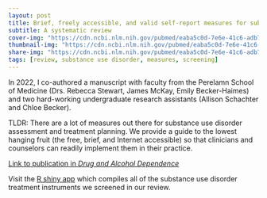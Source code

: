 ```yaml
---
layout: post
title: Brief, freely accessible, and valid self-report measures for substance use disorders and treatment
subtitle: A systematic review
cover-img: "https://cdn.ncbi.nlm.nih.gov/pubmed/eaba5c0d-7e6e-41c6-adb7-42a4806a5336/core/images/pubmed-logo-blue.svg"
thumbnail-img: "https://cdn.ncbi.nlm.nih.gov/pubmed/eaba5c0d-7e6e-41c6-adb7-42a4806a5336/core/images/pubmed-logo-blue.svg"
share-img: "https://cdn.ncbi.nlm.nih.gov/pubmed/eaba5c0d-7e6e-41c6-adb7-42a4806a5336/core/images/pubmed-logo-blue.svg"
tags: [review, substance use disorder, measures, screening]
---
```


In 2022, I co-authored a manuscript with faculty from the Perelamn School of Medicine (Drs. Rebecca Stewart, James McKay, Emily Becker-Haimes) and two hard-working undergraduate research assistants (Allison Schachter and Chloe Becker).

TLDR: There are a lot of measures out there for substance use disorder assessment and treatment planning. We provide a guide to the lowest hanging fruit (the free, brief, and Internet accessible) so that clinicians and counselors can readily implement them in their practice.

[Link to publication in *Drug and Alcohol Dependence*](https://pubmed.ncbi.nlm.nih.gov/36535096/)

Visit the [R shiny app](https://ncardamo.shinyapps.io/mySUDSmeasures/) which compiles all of the substance use disorder treatment instruments we screened in our review.
